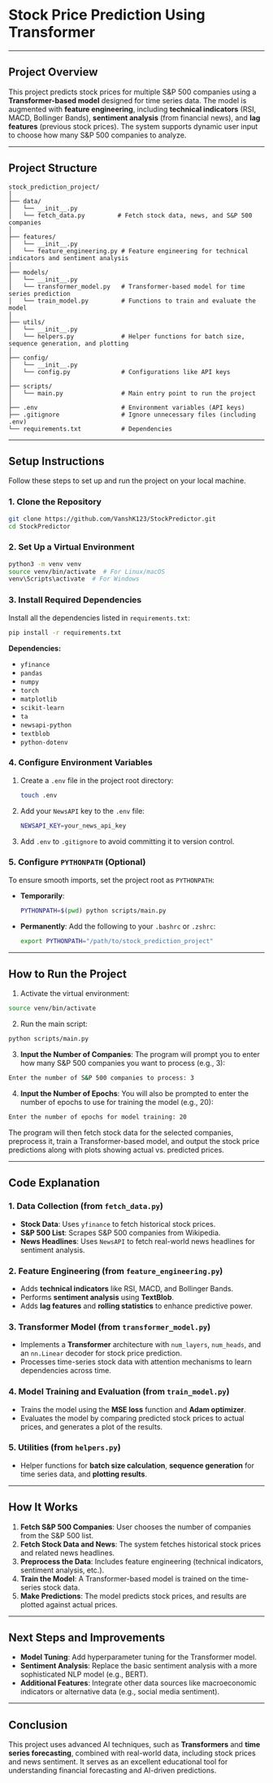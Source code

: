 
# Stock Price Prediction Using Transformer

---

## Project Overview

This project predicts stock prices for multiple S&P 500 companies using a **Transformer-based model** designed for time series data. The model is augmented with **feature engineering**, including **technical indicators** (RSI, MACD, Bollinger Bands), **sentiment analysis** (from financial news), and **lag features** (previous stock prices). The system supports dynamic user input to choose how many S&P 500 companies to analyze.

---

## Project Structure

```
stock_prediction_project/
│
├── data/
│   └── __init__.py
│   └── fetch_data.py         # Fetch stock data, news, and S&P 500 companies
│
├── features/
│   └── __init__.py
│   └── feature_engineering.py # Feature engineering for technical indicators and sentiment analysis
│
├── models/
│   └── __init__.py
│   └── transformer_model.py   # Transformer-based model for time series prediction
│   └── train_model.py         # Functions to train and evaluate the model
│
├── utils/
│   └── __init__.py
│   └── helpers.py             # Helper functions for batch size, sequence generation, and plotting
│
├── config/
│   └── __init__.py
│   └── config.py              # Configurations like API keys
│
├── scripts/
│   └── main.py                # Main entry point to run the project
│
├── .env                       # Environment variables (API keys)
├── .gitignore                 # Ignore unnecessary files (including .env)
└── requirements.txt           # Dependencies
```

---

## Setup Instructions

Follow these steps to set up and run the project on your local machine.

### 1. Clone the Repository

```bash
git clone https://github.com/VanshK123/StockPredictor.git
cd StockPredictor
```

### 2. Set Up a Virtual Environment

```bash
python3 -m venv venv
source venv/bin/activate  # For Linux/macOS
venv\Scripts\activate  # For Windows
```

### 3. Install Required Dependencies

Install all the dependencies listed in `requirements.txt`:

```bash
pip install -r requirements.txt
```

**Dependencies:**
- `yfinance`
- `pandas`
- `numpy`
- `torch`
- `matplotlib`
- `scikit-learn`
- `ta`
- `newsapi-python`
- `textblob`
- `python-dotenv`

### 4. Configure Environment Variables

1. Create a `.env` file in the project root directory:
   ```bash
   touch .env
   ```

2. Add your `NewsAPI` key to the `.env` file:
   ```bash
   NEWSAPI_KEY=your_news_api_key
   ```

3. Add `.env` to `.gitignore` to avoid committing it to version control.

### 5. Configure `PYTHONPATH` (Optional)

To ensure smooth imports, set the project root as `PYTHONPATH`:

- **Temporarily**:
  ```bash
  PYTHONPATH=$(pwd) python scripts/main.py
  ```

- **Permanently**:
  Add the following to your `.bashrc` or `.zshrc`:
  ```bash
  export PYTHONPATH="/path/to/stock_prediction_project"
  ```

---

## How to Run the Project

1. Activate the virtual environment:

```bash
source venv/bin/activate
```

2. Run the main script:

```bash
python scripts/main.py
```

3. **Input the Number of Companies**: The program will prompt you to enter how many S&P 500 companies you want to process (e.g., 3):

```bash
Enter the number of S&P 500 companies to process: 3
```
4. **Input the Number of Epochs**: You will also be prompted to enter the number of epochs to use for training the model (e.g., 20):

```bash
Enter the number of epochs for model training: 20
```


The program will then fetch stock data for the selected companies, preprocess it, train a Transformer-based model, and output the stock price predictions along with plots showing actual vs. predicted prices.

---

## Code Explanation

### 1. Data Collection (from `fetch_data.py`)

- **Stock Data**: Uses `yfinance` to fetch historical stock prices.
- **S&P 500 List**: Scrapes S&P 500 companies from Wikipedia.
- **News Headlines**: Uses `NewsAPI` to fetch real-world news headlines for sentiment analysis.

### 2. Feature Engineering (from `feature_engineering.py`)

- Adds **technical indicators** like RSI, MACD, and Bollinger Bands.
- Performs **sentiment analysis** using **TextBlob**.
- Adds **lag features** and **rolling statistics** to enhance predictive power.

### 3. Transformer Model (from `transformer_model.py`)

- Implements a **Transformer** architecture with `num_layers`, `num_heads`, and an `nn.Linear` decoder for stock price prediction.
- Processes time-series stock data with attention mechanisms to learn dependencies across time.

### 4. Model Training and Evaluation (from `train_model.py`)

- Trains the model using the **MSE loss** function and **Adam optimizer**.
- Evaluates the model by comparing predicted stock prices to actual prices, and generates a plot of the results.

### 5. Utilities (from `helpers.py`)

- Helper functions for **batch size calculation**, **sequence generation** for time series data, and **plotting results**.

---

## How It Works

1. **Fetch S&P 500 Companies**: User chooses the number of companies from the S&P 500 list.
2. **Fetch Stock Data and News**: The system fetches historical stock prices and related news headlines.
3. **Preprocess the Data**: Includes feature engineering (technical indicators, sentiment analysis, etc.).
4. **Train the Model**: A Transformer-based model is trained on the time-series stock data.
5. **Make Predictions**: The model predicts stock prices, and results are plotted against actual prices.

---

## Next Steps and Improvements

- **Model Tuning**: Add hyperparameter tuning for the Transformer model.
- **Sentiment Analysis**: Replace the basic sentiment analysis with a more sophisticated NLP model (e.g., BERT).
- **Additional Features**: Integrate other data sources like macroeconomic indicators or alternative data (e.g., social media sentiment).

---

## Conclusion

This project uses advanced AI techniques, such as **Transformers** and **time series forecasting**, combined with real-world data, including stock prices and news sentiment. It serves as an excellent educational tool for understanding financial forecasting and AI-driven predictions.
